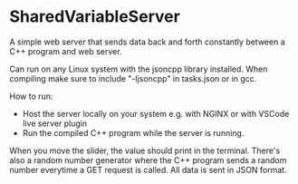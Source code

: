 # SharedVariableServer
A simple web server that sends data back and forth constantly between a C++ program and web server.

Can run on any Linux system with the jsoncpp library installed.
When compiling make sure to include "-ljsoncpp" in tasks.json or in gcc.

How to run:
- Host the server locally on your system e.g. with NGINX or with VSCode live server plugin
- Run the compiled C++ program while the server is running.

When you move the slider, the value should print in the terminal.
There's also a random number generator where the C++ program sends a random number everytime a GET request is called.
All data is sent in JSON format.